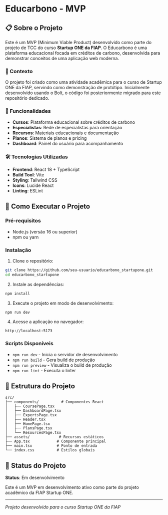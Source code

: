 # Educarbono - MVP

## 📋 Sobre o Projeto

Este é um MVP (Minimum Viable Product) desenvolvido como parte do projeto de TCC do curso **Startup ONE da FIAP**. O Educarbono é uma plataforma educacional focada em créditos de carbono, desenvolvida para demonstrar conceitos de uma aplicação web moderna.

### 🎯 Contexto

O projeto foi criado como uma atividade acadêmica para o curso de Startup ONE da FIAP, servindo como demonstração de protótipo. Inicialmente desenvolvido usando o Bolt, o código foi posteriormente migrado para este repositório dedicado.

### 🚀 Funcionalidades

- **Cursos**: Plataforma educacional sobre créditos de carbono
- **Especialistas**: Rede de especialistas para orientação
- **Recursos**: Materiais educacionais e documentação
- **Planos**: Sistema de planos e pricing
- **Dashboard**: Painel do usuário para acompanhamento

### 🛠️ Tecnologias Utilizadas

- **Frontend**: React 18 + TypeScript
- **Build Tool**: Vite
- **Styling**: Tailwind CSS
- **Icons**: Lucide React
- **Linting**: ESLint

## 🚀 Como Executar o Projeto

### Pré-requisitos

- Node.js (versão 16 ou superior)
- npm ou yarn

### Instalação

1. Clone o repositório:

```bash
git clone https://github.com/seu-usuario/educarbono_startupone.git
cd educarbono_startupone
```

2. Instale as dependências:

```bash
npm install
```

3. Execute o projeto em modo de desenvolvimento:

```bash
npm run dev
```

4. Acesse a aplicação no navegador:

```
http://localhost:5173
```

### Scripts Disponíveis

- `npm run dev` - Inicia o servidor de desenvolvimento
- `npm run build` - Gera build de produção
- `npm run preview` - Visualiza o build de produção
- `npm run lint` - Executa o linter

## 📁 Estrutura do Projeto

```
src/
├── components/          # Componentes React
│   ├── CoursePage.tsx
│   ├── DashboardPage.tsx
│   ├── ExpertsPage.tsx
│   ├── Header.tsx
│   ├── HomePage.tsx
│   ├── PlansPage.tsx
│   └── ResourcesPage.tsx
├── assets/             # Recursos estáticos
├── App.tsx            # Componente principal
├── main.tsx           # Ponto de entrada
└── index.css          # Estilos globais
```

## 📝 Status do Projeto

**Status**: Em desenvolvimento

Este é um MVP em desenvolvimento ativo como parte do projeto acadêmico da FIAP Startup ONE.

---

_Projeto desenvolvido para o curso Startup ONE da FIAP_
